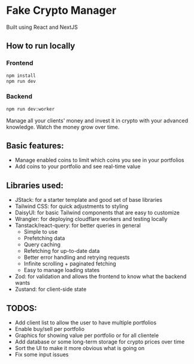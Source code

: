 # Fake Crypto Manager

Built using React and NextJS

## How to run locally

### Frontend
```bash
npm install
npm run dev
```

### Backend
```bash
npm run dev:worker
```

Manage all your clients' money and invest it in crypto with your advanced knowledge. Watch the money grow over time.

## Basic features:
- Manage enabled coins to limit which coins you see in your portfolios
- Add coins to your portfolio and see real-time value

## Libraries used:
- JStack: for a starter template and good set of base libraries
- Tailwind CSS: for quick adjustments to styling
- DaisyUI: for basic Tailwind components that are easy to customize
- Wrangler: for deploying cloudflare workers and testing locally
- Tanstack/react-query: for better queries in general
  - Simple to use
  - Prefetching data
  - Query caching
  - Refetching for up-to-date data
  - Better error handling and retrying requests
  - Infinite scrolling + paginated fetching
  - Easy to manage loading states
- Zod: for validation and allows the frontend to know what the backend wants
- Zustand: for client-side state

## TODOS:
- Add client list to allow the user to have multiple portfolios
- Enable buy/sell per portfolio
- Graphics for showing value per portfolio or for all clientele
- Add database or some long-term storage for crypto prices over time
- Sort the UI to make it more obvious what is going on
- Fix some input issues